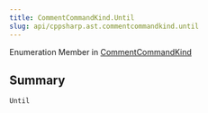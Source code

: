 ```yaml
---
title: CommentCommandKind.Until
slug: api/cppsharp.ast.commentcommandkind.until
---
```

Enumeration Member in [CommentCommandKind](/api/cppsharp/ast/commentcommandkind)

## Summary



```csharp
Until
```

